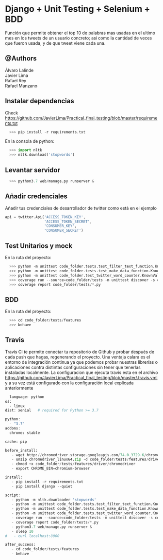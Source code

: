 # Django + Unit Testing + Selenium + BDD

Función que permite obtener el top 10 de palabras mas usadas en el ultimo mes en los tweets de un usuario concreto; asi como la cantidad de veces que fueron usada, y de que tweet viene cada una.

## @Authors
Álvaro Lalinde<br>
Javier Lima<br>
Rafael Rey<br>
Rafael Manzano


## Instalar dependencias

Check <a href=''>https://github.com/JavierLima/Practical_final_testing/blob/master/requirements.txt</a>
```python
  >>> pip install -r requirements.txt
```
En la consola de python:
```python
  >>> import nltk
  >>> nltk.download('stopwords')
```


## Levantar servidor
```python
  >>> python3.7 web/manage.py runserver &
```


## Añadir credenciales
 
Añadir tus credenciales de desarrollador de twitter como está en el ejemplo<br>

```python
api = twitter.Api('ACCESS_TOKEN_KEY',
                  'ACCESS_TOKEN_SECRET',
                  'CONSUMER_KEY',
                  'CONSUMER_SECRET')
```


## Test Unitarios y mock

En la ruta del proyecto:

```python
  >>> python -m unittest code_folder.tests.test_filter_text_function.KnownValues
  >>> python -m unittest code_folder.tests.test_make_data_function.KnownValues
  >>> python -m unittest code_folder.test_twitter_word_counter.KnownValues
  >>> coverage run --source=code_folder/tests -m unittest discover -s code_folder/tests
  >>> coverage report code_folder/tests/*.py
```

## BDD
En la ruta del proyecto:
```python
  >>> cd code_folder/tests/features
  >>> behave
```

## Travis

Travis CI te permite conectar tu repositorio de Github y probar después de cada push que hagas, regenerando el proyecto. Una ventaja calara es el entorno de integración continua ya que podemos probar nuestras librerías o aplicaciones contra distintas configuraciones sin tener que tenerlas instaladas localmente.
La configuracion que ejecuta travis esta en el archivo <a href=''>https://github.com/JavierLima/Practical_final_testing/blob/master/.travis.yml</a> y a su vez está configurado con la configuración local explicada anteriormente

```python
  language: python
os:
  - linux
dist: xenial   # required for Python >= 3.7

python:
  - "3.7"
addons:
  chrome: stable 

cache: pip

before_install:
   - wget http://chromedriver.storage.googleapis.com/74.0.3729.6/chromedriver_linux64.zip
   - unzip chromedriver_linux64.zip -d code_folder/tests/features/driver
   - chmod +x code_folder/tests/features/driver/chromedriver
   - export CHROME_BIN=chromium-browser

install: 
   - pip install -r requirements.txt
   - pip install django --quiet

script: 
   - python -m nltk.downloader 'stopwords'
   - python -m unittest code_folder.tests.test_filter_text_function.KnownValues
   - python -m unittest code_folder.tests.test_make_data_function.KnownValues
   - python -m unittest code_folder.tests.test_twitter_word_counter.KnownValues
   - coverage run --source=code_folder/tests -m unittest discover -s code_folder/tests
   - coverage report code_folder/tests/*.py
   - python3.7 web/manage.py runserver &
   - sleep 10
#   - curl localhost:8000

after_success:
   - cd code_folder/tests/features
   - behave


```

